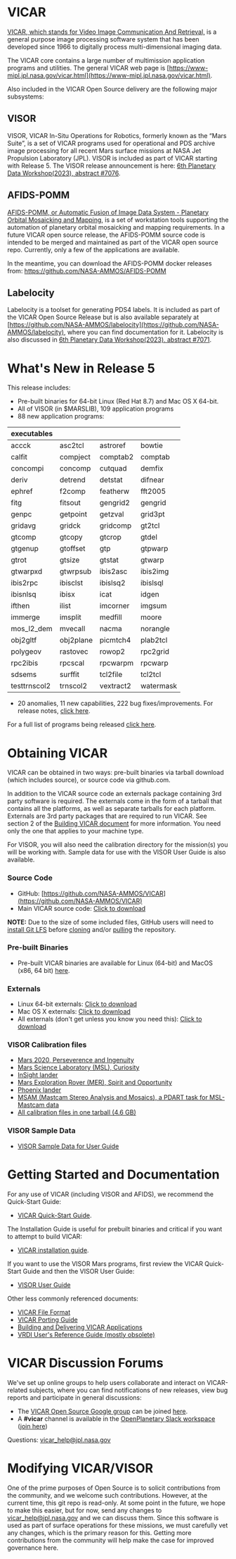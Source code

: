 # VICAR
[VICAR, which stands for Video Image Communication And Retrieval,](https://www.hou.usra.edu/meetings/planetdata2015/pdf/7059.pdf) is a general purpose image processing software system that has been developed since 1966 to digitally process multi-dimensional imaging data.

The VICAR core contains a large number of multimission application programs and utilities.  The general VICAR web page is [https://www-mipl.jpl.nasa.gov/vicar.html](https://www-mipl.jpl.nasa.gov/vicar.html).

Also included in the VICAR Open Source delivery are the following major subsystems:

## VISOR
VISOR, VICAR In-Situ Operations for Robotics, formerly known as the “Mars Suite”, is a set of VICAR programs used for operational and PDS
archive image processing for all recent Mars surface missions at NASA Jet Propulsion Laboratory (JPL). VISOR is included as part of VICAR starting with Release 5.  The VISOR release announcement is here: [6th Planetary Data Workshop(2023), abstract #7076](https://www.hou.usra.edu/meetings/planetdata2023/pdf/7076.pdf).

## AFIDS-POMM
[AFIDS-POMM, or Automatic Fusion of Image Data System - Planetary Orbital Mosaicking and Mapping,](https://www.hou.usra.edu/meetings/lpsc2023/pdf/1261.pdf) is a set of workstation tools supporting the automation of planetary orbital mosaicking and mapping requirements. In a future VICAR open source release, the AFIDS-POMM source code is intended to be merged and maintained as part of the VICAR open source repo.  Currently, only a few of the applications are available.

In the meantime, you can download the AFIDS-POMM docker releases from: https://github.com/NASA-AMMOS/AFIDS-POMM

## Labelocity
Labelocity is a toolset for generating PDS4 labels.  It is included as part of the VICAR Open Source Release but is also available separately at [https://github.com/NASA-AMMOS/labelocity](https://github.com/NASA-AMMOS/labelocity), where you can find documentation for it.  Labelocity is also discussed in [6th Planetary Data Workshop(2023), abstract #7071](https://www.hou.usra.edu/meetings/planetdata2023/pdf/7071.pdf).

# What's New in Release 5

This release includes:

- Pre-built binaries for 64-bit Linux (Red Hat 8.7) and Mac OS X 64-bit. 
- All of VISOR (in $MARSLIB), 109 application programs
- 88 new application programs: 

| executables |  |  |  |
| - | - | - | - |
| accck | asc2tcl | astroref | bowtie |
| calfit | compject | comptab2 | comptab |
| concompi | concomp | cutquad | demfix |
| deriv | detrend | detstat | difnear |
| ephref | f2comp | featherw | fft2005 |
| fitg | fitsout | gengrid2 | gengrid |
| genpc | getpoint | getzval | grid3pt |
| gridavg | gridck | gridcomp | gt2tcl |
| gtcomp | gtcopy | gtcrop | gtdel |
| gtgenup | gtoffset | gtp | gtpwarp |
| gtrot | gtsize | gtstat | gtwarp |
| gtwarpxd | gtwrpsub | ibis2asc | ibis2img |
| ibis2rpc | ibisclst | ibislsq2 | ibislsql |
| ibisnlsq | ibisx | icat | idgen |
| ifthen | ilist | imcorner | imgsum |
| immerge | imsplit | medfill | moore |
| mos_l2_dem | mvecall | nacma | norangle |
| obj2gltf | obj2plane | picmtch4 | plab2tcl |
| polygeov | rastovec | rowop2 | rpc2grid |
| rpc2ibis | rpcscal | rpcwarpm | rpcwarp |
| sdsems | surffit | tcl2file | tcl2tcl |
| testtrnscol2 | trnscol2 | vextract2 | watermask |

- 20 anomalies, 11 new capabilities, 222 bug fixes/improvements. For release notes, [click here](vos/docsource/vicar/VOS5-Release-Notes.pdf).

For a full list of programs being released [click here](vos/docsource/vicar/VICAR_OS_contents_v5.0.pdf).

# Obtaining VICAR

VICAR can be obtained in two ways: pre-built binaries via tarball download (which includes source), or source code via github.com.

In addition to the VICAR source code an externals package containing 3rd party software is required.  The externals come in the form of a tarball that contains all the platforms, as well as separate tarballs for each platform.  Externals are 3rd party packages that are required to run VICAR. See section 2 of the [Building VICAR document](vos/docsource/vicar/VICAR_build_5.0.pdf) for more information. You need only the one that
applies to your machine type.

For VISOR, you will also need the calibration directory for the mission(s) you will be working with.  Sample data for use with the VISOR User Guide is also available.

### Source Code

* GitHub: [https://github.com/NASA-AMMOS/VICAR](https://github.com/NASA-AMMOS/VICAR)
* Main VICAR source code:  [Click to download](https://github.com/NASA-AMMOS/VICAR/tarball/master)  

**NOTE:** Due to the size of some included files, GitHub users will need to [install Git LFS](https://docs.github.com/en/repositories/working-with-files/managing-large-files/installing-git-large-file-storage) before [cloning](https://docs.github.com/en/get-started/using-git/getting-changes-from-a-remote-repository#cloning-a-repository) and/or [pulling](https://docs.github.com/en/get-started/using-git/getting-changes-from-a-remote-repository#pulling-changes-from-a-remote-repository) the repository.

### Pre-built Binaries

* Pre-built VICAR binaries are available for Linux (64-bit) and MacOS (x86, 64 bit) [here](https://github.com/NASA-AMMOS/VICAR/releases).

### Externals

* Linux 64-bit externals:  [Click to download](https://github.com/NASA-AMMOS/VICAR/releases/download/5.0/vicar_open_ext_x86-64-linx_5.0.tar.gz)
* Mac OS X externals:  [Click to download](https://github.com/NASA-AMMOS/VICAR/releases/download/5.0/vicar_open_ext_mac64-osx_5.0.tar.gz)
* All externals (don't get unless you know you need this): [Click to download](https://github.com/NASA-AMMOS/VICAR/releases/download/5.0/vicar_open_ext_5.0.tar.gz)

### VISOR Calibration files

* [Mars 2020, Perseverence and Ingenuity](https://www-mipl.jpl.nasa.gov/vicar_os/v5.0/visor/calibration_per_project/visor_calibration_20230608_m20.tar.gz)
* [Mars Science Laboratory (MSL), Curiosity](https://www-mipl.jpl.nasa.gov/vicar_os/v5.0/visor/calibration_per_project/visor_calibration_20230608_msl.tar.gz)
* [InSight lander](https://www-mipl.jpl.nasa.gov/vicar_os/v5.0/visor/calibration_per_project/visor_calibration_20230608_nsyt.tar.gz)
* [Mars Exploration Rover (MER), Spirit and Opportunity](https://www-mipl.jpl.nasa.gov/vicar_os/v5.0/visor/calibration_per_project/visor_calibration_20230608_mer.tar.gz)
* [Phoenix lander](https://www-mipl.jpl.nasa.gov/vicar_os/v5.0/visor/calibration_per_project/visor_calibration_20230608_phx.tar.gz)
* [MSAM (Mastcam Stereo Analysis and Mosaics), a PDART task for MSL-Mastcam data](https://www-mipl.jpl.nasa.gov/vicar_os/v5.0/visor/calibration_per_project/visor_calibration_20230608_msam.tar.gz)
* [All calibration files in one tarball (4.6 GB)](https://www-mipl.jpl.nasa.gov/vicar_os/v5.0/visor/visor_calibration_20230608_all.tar.gz)

### VISOR Sample Data

* [VISOR Sample Data for User Guide](https://www-mipl.jpl.nasa.gov/vicar_os/v5.0/visor/visor_sample_data_20230623.tar.gz)

# Getting Started and Documentation

For any use of VICAR (including VISOR and AFIDS), we recommend the Quick-Start Guide:

* [VICAR Quick-Start Guide](vos/docsource/vicar/VICAR_guide_5.0.pdf).

The Installation Guide is useful for prebuilt binaries and critical if you want to attempt to build VICAR:

* [VICAR installation guide](vos/docsource/vicar/VICAR_build_5.0.pdf).

If you want to use the VISOR Mars programs, first review the VICAR Quick-Start Guide and then the VISOR User Guide:

* [VISOR User Guide](vos/docsource/vicar/VISORUserGuide_v1_0.pdf)

Other less commonly referenced documents:
* [VICAR File Format](https://www-mipl.jpl.nasa.gov/external/VICAR_file_fmt.pdf)
* [VICAR Porting Guide](https://www-mipl.jpl.nasa.gov/portguide/portguide.html)
* [Building and Delivering VICAR Applications](https://www-mipl.jpl.nasa.gov/buildapps/)
* [VRDI User's Reference Guide (mostly obsolete)](https://www-mipl.jpl.nasa.gov/vrdi/vrdi.html)

# VICAR Discussion Forums

We've set up online groups to help users collaborate and interact on VICAR-related subjects, where you can find notifications of new releases, view bug reports and participate in general discussions:
* The [VICAR Open Source Google group](https://groups.google.com/forum/#!forum/vicar-open-source/) can be joined [here](https://groups.google.com/forum/#!forum/vicar-open-source/join).
* A **#vicar** channel is available in the [OpenPlanetary Slack workspace](http://openplanetary.slack.com/) ([join here](https://www.openplanetary.org/join))

Questions: [vicar_help@jpl.nasa.gov](mailto:vicar_help@jpl.nasa.gov)

# Modifying VICAR/VISOR

One of the prime purposes of Open Source is to solicit contributions from the community, and we welcome such contributions.  However, at the current time, this git repo is read-only.  At some point in the future, we hope to make this easier, but for now, send any changes to [vicar_help@jpl.nasa.gov](mailto:vicar_help@jpl.nasa.gov) and we can discuss them.  Since this software is used as part of surface operations for these missions, we must carefully vet any changes, which is the primary reason for this.  Getting more contributions from the community will help make the case for improved governance here.
